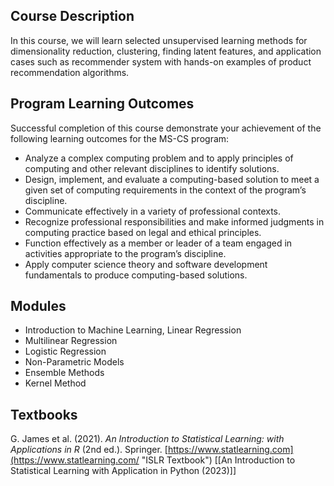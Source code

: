 ## Course Description
In this course, we will learn selected unsupervised learning methods for dimensionality reduction, clustering, finding latent features, and application cases such as recommender system with hands-on examples of product recommendation algorithms.
## Program Learning Outcomes
Successful completion of this course demonstrate your achievement of the following learning outcomes for the MS-CS program:
- Analyze a complex computing problem and to apply principles of computing and other relevant disciplines to identify solutions.
- Design, implement, and evaluate a computing-based solution to meet a given set of computing requirements in the context of the program’s discipline.
- Communicate effectively in a variety of professional contexts.
- Recognize professional responsibilities and make informed judgments in computing practice based on legal and ethical principles.
- Function effectively as a member or leader of a team engaged in activities appropriate to the program’s discipline.
- Apply computer science theory and software development fundamentals to produce computing-based solutions.
## Modules
- Introduction to Machine Learning, Linear Regression
- Multilinear Regression
- Logistic Regression
- Non-Parametric Models
- Ensemble Methods
- Kernel Method
## Textbooks
G. James et al. (2021). _An Introduction to Statistical Learning: with Applications in R_ (2nd ed.). Springer. [https://www.statlearning.com](https://www.statlearning.com/ "ISLR Textbook")
[[An Introduction to Statistical Learning with Application in Python (2023)]]
